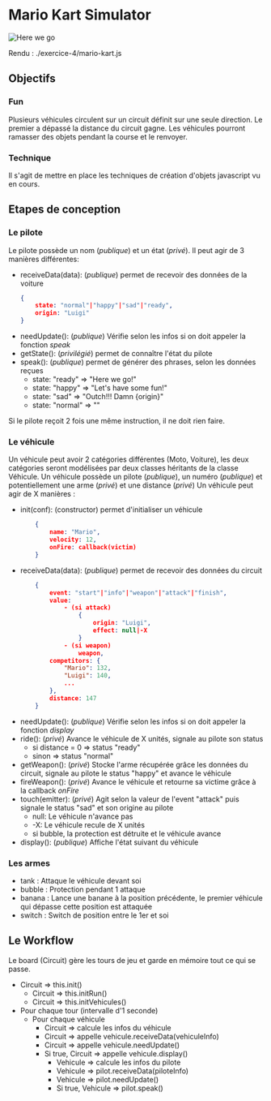 # Mario Kart Simulator

![Here we go](https://metrouk2.files.wordpress.com/2016/02/mario-kart.png?w=1200&h=630&crop=1)

Rendu : ./exercice-4/mario-kart.js

## Objectifs

### Fun

Plusieurs véhicules circulent sur un circuit définit sur une seule direction.
Le premier a dépassé la distance du circuit gagne.
Les véhicules pourront ramasser des objets pendant la course et le renvoyer.

### Technique

Il s'agit de mettre en place les techniques de création d'objets javascript vu en cours.

## Etapes de conception

### Le pilote

Le pilote possède un nom (_publique_) et un état (_privé_).
Il peut agir de 3 manières différentes:

- receiveData(data): (_publique_) permet de recevoir des données de la voiture
    ```JSON
    {
        state: "normal"|"happy"|"sad"|"ready",
        origin: "Luigi"
    }
    ```
- needUpdate(): (_publique_) Vérifie selon les infos si on doit appeler la fonction _speak_
- getState(): (_privilégié_) permet de connaître l'état du pilote
- speak(): (_publique_) permet de générer des phrases, selon les données reçues
  - state: "ready" => "Here we go!"
  - state: "happy" => "Let's have some fun!"
  - state: "sad" => "Outch!!! Damn {origin}"
  - state: "normal" => ""

Si le pilote reçoit 2 fois une même instruction, il ne doit rien faire.

### Le véhicule

Un véhicule peut avoir 2 catégories différentes (Moto, Voiture), les deux catégories seront modélisées par deux classes héritants de la classe Véhicule.
Un véhicule possède un pilote (_publique_), un numéro (_publique_) et potentiellement une arme (_privé_) et une distance (_privé_)
Un véhicule peut agir de X manières :

- init(conf): (constructor) permet d'initialiser un véhicule
    ```JSON
        {
            name: "Mario",
            velocity: 12,
            onFire: callback(victim)
        }
    ```
- receiveData(data): (_publique_) permet de recevoir des données du circuit
    ```JSON
        {
            event: "start"|"info"|"weapon"|"attack"|"finish",
            value:
                - (si attack)
                    {
                        origin: "Luigi",
                        effect: null|-X
                    }
                - (si weapon)
                    weapon,
            competitors: {
                "Mario": 132,
                "Luigi": 140,
                ...
            },
            distance: 147
        }
    ```
- needUpdate(): (_publique_) Vérifie selon les infos si on doit appeler la fonction _display_
- ride(): (_privé_) Avance le véhicule de X unités, signale au pilote son status
  - si distance = 0 => status "ready"
  - sinon => status "normal"
- getWeapon(): (_privé_) Stocke l'arme récupérée grâce les données du circuit, signale au pilote le status "happy" et avance le véhicule
- fireWeapon(): (_privé_) Avance le véhicule et retourne sa victime grâce à la callback _onFire_
- touch(emitter): (_privé_) Agit selon la valeur de l'event "attack" puis signale le status "sad" et son origine au pilote
  - null: Le véhicule n'avance pas
  - -X: Le véhicule recule de X unités
  - si bubble, la protection est détruite et le véhicule avance
- display(): (_publique_) Affiche l'état suivant du véhicule

### Les armes

- tank : Attaque le véhicule devant soi
- bubble : Protection pendant 1 attaque
- banana : Lance une banane à la position précédente, le premier véhicule qui dépasse cette position est attaquée
- switch : Switch de position entre le 1er et soi

## Le Workflow

Le board (Circuit) gère les tours de jeu et garde en mémoire tout ce qui se passe.

- Circuit => this.init()
  - Circuit => this.initRun()
  - Circuit => this.initVehicules()
- Pour chaque tour (intervalle d'1 seconde)
  - Pour chaque véhicule
    - Circuit => calcule les infos du véhicule
    - Circuit => appelle vehicule.receiveData(vehiculeInfo)
    - Circuit => appelle vehicule.needUpdate()
    - Si true, Circuit => appelle vehicule.display()
      - Vehicule => calcule les infos du pilote
      - Vehicule => pilot.receiveData(piloteInfo)
      - Vehicule => pilot.needUpdate()
      - Si true, Vehicule => pilot.speak()
